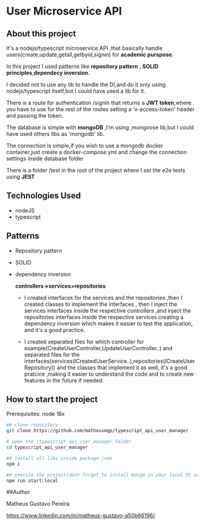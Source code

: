 # User Microservice API

## About this project

It's a nodejs/typescript microservice API ,that basically handle users(create,update,getall,getbyid,signin) for **academic purspose**.

In this project I used patterns like **repository pattern** , **SOLID principles**,**dependecy inversion**.

I decided not to use any lib to handle the DI,and do it only using nodejs/typescript itself,but I could have used a lib for it.

There is a route for authentication /signin that returns a **JWT token**,where you have to use for the rest of the routes setting a 'x-access-token' header and passing the token.

The database is simple with **mongoDB** ,I'm using ,mongoose lib,but I could have used others libs as 'mongodb' lib.

The connection is simple,if you wish to use a mongodb docker container,just create a docker-compose.yml and change the connection settings inside database folder

There is a folder /test in the root of the project where I set the e2e tests using **JEST**

## Technologies Used

- nodeJS
- typescript

## Patterns

- Repository pattern
- SOLID
- dependency inversion

  **controllers->services>repositories**

  - I created interfaces for the services and the repositories ,then I created classes to implement the interfaces ,
    then I inject the services interfaces inside the respective controllers ,and inject the repositories interfaces inside the respective services creating a dependency inversion which makes it easier to test the application, and it's a good practice.

  - I created separated files for which controller for example(CreateUserController,UpdateUserController..) and separated files for the interfaces(services(ICreatedUserService..),repositories(ICreateUserRepository)) and the classes that implement it as well,
    it's a good pratcice ,making it easier to understand the code and to create new features in the future if needed.

## How to start the project

Prerequisites: node 18x

```bash
## clone repository
git clone https://github.com/matheusmgp/typescript_api_user_manager

# open the /typescript_api_user_manager folder
cd typescript_api_user_manager

## install all libs inside package.json
npm i

## execute the project(dont forget to install mongo in your local PC or use docker container)
npm run start:local
```

##Author

Matheus Gustavo Pereira

https://www.linkedin.com/in/matheus-gustavo-a50b66196/
